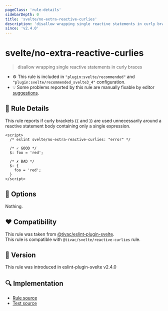 ```yaml
---
pageClass: 'rule-details'
sidebarDepth: 0
title: 'svelte/no-extra-reactive-curlies'
description: 'disallow wrapping single reactive statements in curly braces'
since: 'v2.4.0'
---
```


# svelte/no-extra-reactive-curlies

> disallow wrapping single reactive statements in curly braces

- :gear: This rule is included in `"plugin:svelte/recommended"` and `"plugin:svelte/recommended_svelte3_4"` configuration.
- :bulb: Some problems reported by this rule are manually fixable by editor [suggestions](https://eslint.org/docs/developer-guide/working-with-rules#providing-suggestions).

## :book: Rule Details

This rule reports if curly brackets (`{` and `}`) are used unnecessarily around a reactive statement body containing only a single expression.

<!--eslint-skip-->

```svelte
<script>
  /* eslint svelte/no-extra-reactive-curlies: "error" */

  /* ✓ GOOD */
  $: foo = 'red';

  /* ✗ BAD */
  $: {
    foo = 'red';
  }
</script>
```

## :wrench: Options

Nothing.

## :heart: Compatibility

This rule was taken from [@tivac/eslint-plugin-svelte].  
This rule is compatible with `@tivac/svelte/reactive-curlies` rule.

[@tivac/eslint-plugin-svelte]: https://github.com/tivac/eslint-plugin-svelte/

## :rocket: Version

This rule was introduced in eslint-plugin-svelte v2.4.0

## :mag: Implementation

- [Rule source](https://github.com/sveltejs/eslint-plugin-svelte/blob/main/packages/eslint-plugin-svelte/src/rules/no-extra-reactive-curlies.ts)
- [Test source](https://github.com/sveltejs/eslint-plugin-svelte/blob/main/packages/eslint-plugin-svelte/tests/src/rules/no-extra-reactive-curlies.ts)
